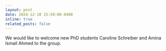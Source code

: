 ```yaml
---
layout: post
date: 2024-12-10 15:59:00-0400
inline: true
related_posts: false
---
```


We would like to welcome new PhD students Caroline Schreiber and Amina Ismail Ahmed to the group.
